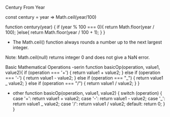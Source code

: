 Century From Year

const century = year => Math.ceil(year/100)

function century(year) {
if (year % 100 === 0){
return Math.floor(year / 100);
}else{
return Math.floor(year / 100 + 1);
}
}

- The Math.ceil() function always rounds a number up to the next largest integer.

Note: Math.ceil(null) returns integer 0 and does not give a NaN error.

Basic Mathematical Operations
-serin
function basicOp(operation, value1, value2){
if (operation === '+') {
return value1 + value2;
} else if (operation === '-') {
return value1 - value2;
} else if (operation === "_") {
return value1 _ value2;
} else if (operation === "/") {
return value1 / value2;
}
}

- other
  function basicOp(operation, value1, value2) {
  switch (operation) {
  case '+':
  return value1 + value2;
  case '-':
  return value1 - value2;
  case '_':
  return value1 _ value2;
  case '/':
  return value1 / value2;
  default:
  return 0;
  }
  }
